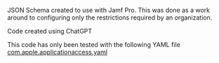 JSON Schema created to use with Jamf Pro. This was done as a work around to configuring only the restrictions required by an organization.

Code created using ChatGPT

This code has only been tested with the following YAML file
[com.apple.applicationaccess.yaml](https://github.com/apple/device-management/blob/release/mdm/profiles/com.apple.applicationaccess.yaml)